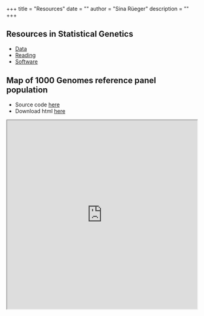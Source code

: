 +++
title = "Resources"
date = ""
author = "Sina R&uuml;eger"
description = ""
+++

## Resources in Statistical Genetics

- [Data](https://github.com/sinarueeger/statistical-genetics-resources/blob/master/statgen-data.md)
- [Reading](https://github.com/sinarueeger/statistical-genetics-resources/blob/master/statgen-reading.md)
- [Software](https://github.com/sinarueeger/statistical-genetics-resources/blob/master/statgen-software.md)

## Map of 1000 Genomes reference panel population

- Source code [here](https://github.com/sinarueeger/map-1000genomes)
- Download html [here](https://github.com/sinarueeger/map-1000genomes/blob/master/map-1000genomes-populations.html)

<iframe seamless src="https://github.com/sinarueeger/map-1000genomes/blob/master/map-1000genomes-populations.html" width="100%" height="500"></iframe>